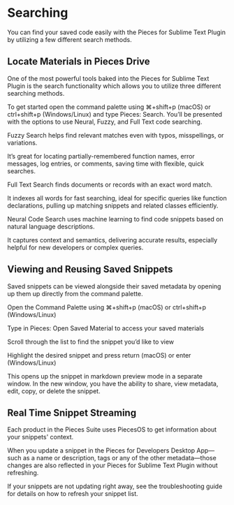 # Searching

You can find your saved code easily with the Pieces for Sublime Text Plugin by utilizing a few different search methods.

## Locate Materials in Pieces Drive

One of the most powerful tools baked into the Pieces for Sublime Text Plugin is the search functionality which allows you to utilize three different searching methods.

To get started open the command palette using ⌘+shift+p (macOS) or ctrl+shift+p (Windows/Linux) and type Pieces: Search. You’ll be presented with the options to use Neural, Fuzzy, and Full Text code searching.

Fuzzy Search helps find relevant matches even with typos, misspellings, or variations.

It’s great for locating partially-remembered function names, error messages, log entries, or comments, saving time with flexible, quick searches.



Full Text Search finds documents or records with an exact word match.

It indexes all words for fast searching, ideal for specific queries like function declarations, pulling up matching snippets and related classes efficiently.



Neural Code Search uses machine learning to find code snippets based on natural language descriptions.

It captures context and semantics, delivering accurate results, especially helpful for new developers or complex queries.



## Viewing and Reusing Saved Snippets

Saved snippets can be viewed alongside their saved metadata by opening up them up directly from the command palette.

Open the Command Palette using ⌘+shift+p (macOS) or ctrl+shift+p (Windows/Linux)

Type in Pieces: Open Saved Material to access your saved materials

Scroll through the list to find the snippet you’d like to view

Highlight the desired snippet and press return (macOS) or enter (Windows/Linux)

This opens up the snippet in markdown preview mode in a separate window. In the new window, you have the ability to share, view metadata, edit, copy, or delete the snippet.



## Real Time Snippet Streaming​

Each product in the Pieces Suite uses PiecesOS to get information about your snippets' context.

When you update a snippet in the Pieces for Developers Desktop App—such as a name or description, tags or any of the other metadata—those changes are also reflected in your Pieces for Sublime Text Plugin without refreshing.

If your snippets are not updating right away, see the troubleshooting guide for details on how to refresh your snippet list.